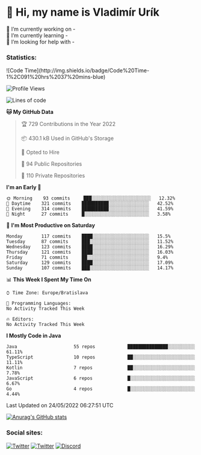 <h1> 👋 Hi, my name is Vladimír Urík</h1>
<p>
 🔭 I’m currently working on -<br>
 🌱 I’m currently learning -<br>
 🤔 I’m looking for help with -<br>
</p>
<h3>Statistics:</h3>
<!--START_SECTION:waka-->
![Code Time](http://img.shields.io/badge/Code%20Time-1%2C091%20hrs%2037%20mins-blue)

![Profile Views](http://img.shields.io/badge/Profile%20Views-3-blue)

![Lines of code](https://img.shields.io/badge/From%20Hello%20World%20I%27ve%20Written-2%20Million%20lines%20of%20code-blue)

**🐱 My GitHub Data** 

> 🏆 729 Contributions in the Year 2022
 > 
> 📦 430.1 kB Used in GitHub's Storage 
 > 
> 💼 Opted to Hire
 > 
> 📜 94 Public Repositories 
 > 
> 🔑 110 Private Repositories  
 > 
**I'm an Early 🐤** 

```text
🌞 Morning    93 commits     ███░░░░░░░░░░░░░░░░░░░░░░   12.32% 
🌆 Daytime    321 commits    ██████████░░░░░░░░░░░░░░░   42.52% 
🌃 Evening    314 commits    ██████████░░░░░░░░░░░░░░░   41.59% 
🌙 Night      27 commits     █░░░░░░░░░░░░░░░░░░░░░░░░   3.58%

```
📅 **I'm Most Productive on Saturday** 

```text
Monday       117 commits    ████░░░░░░░░░░░░░░░░░░░░░   15.5% 
Tuesday      87 commits     ███░░░░░░░░░░░░░░░░░░░░░░   11.52% 
Wednesday    123 commits    ████░░░░░░░░░░░░░░░░░░░░░   16.29% 
Thursday     121 commits    ████░░░░░░░░░░░░░░░░░░░░░   16.03% 
Friday       71 commits     ██░░░░░░░░░░░░░░░░░░░░░░░   9.4% 
Saturday     129 commits    ████░░░░░░░░░░░░░░░░░░░░░   17.09% 
Sunday       107 commits    ███░░░░░░░░░░░░░░░░░░░░░░   14.17%

```


📊 **This Week I Spent My Time On** 

```text
⌚︎ Time Zone: Europe/Bratislava

💬 Programming Languages: 
No Activity Tracked This Week

🔥 Editors: 
No Activity Tracked This Week

```

**I Mostly Code in Java** 

```text
Java                     55 repos            ███████████████░░░░░░░░░░   61.11% 
TypeScript               10 repos            ██░░░░░░░░░░░░░░░░░░░░░░░   11.11% 
Kotlin                   7 repos             ██░░░░░░░░░░░░░░░░░░░░░░░   7.78% 
JavaScript               6 repos             █░░░░░░░░░░░░░░░░░░░░░░░░   6.67% 
Go                       4 repos             █░░░░░░░░░░░░░░░░░░░░░░░░   4.44%

```



 Last Updated on 24/05/2022 06:27:51 UTC
<!--END_SECTION:waka-->

[![Anurag's GitHub stats](https://github-readme-stats.vercel.app/api?username=vladimir-urik)](https://github.com/anuraghazra/github-readme-stats)

<h3>Social sites:</h3>
<p><a href="https://twitter.com/GGGEDR" target="_blank"><img alt="Twitter" src="https://img.shields.io/badge/twitter-%231DA1F2.svg?&style=for-the-badge&logo=twitter&logoColor=white" /></a> <a href="https://www.reddit.com/user/GGGEDR" target="_blank"><img alt="Twitter" src="https://img.shields.io/badge/reddit-%23FE6262.svg?&style=for-the-badge&logo=reddit&logoColor=white" /></a> <a href="https://discord.com/users/535708984959827978" target="_blank"><img alt="Discord" src="https://img.shields.io/badge/discord-%235865f2.svg?&style=for-the-badge&logo=discord&logoColor=white" />
</p>
